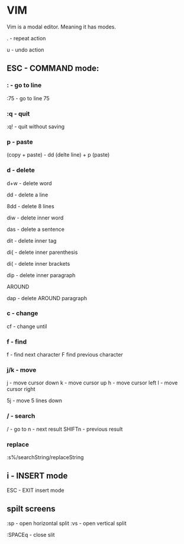 # VIM

Vim is a modal editor. Meaning it has modes.

. - repeat action

u - undo action

## ESC - COMMAND mode:

### :<LINENUMBER> - go to line
:75 - go to line 75
 
### :q - quit
:q! - quit without saving

### p - paste
(copy + paste) - dd (delte line) + p (paste)

### d - delete
d+w - delete word

dd - delete a line

8dd - delete 8 lines

diw - delete inner word

das - delete a sentence

dit - delete inner tag

di{ - delete inner parenthesis

di( - delete inner brackets

dip - delete inner paragraph

AROUND

dap - delete AROUND paragraph

### c - change
cf<character> - change until <character>

### f - find
f<character> - find next character
F<character> find previous character

### j/k - move
j - move cursor down
k - move cursor up
h - move cursor left
l - move cursor right

5j - move 5 lines down
 
### / - search
/<searchString> - go to <searchString>
 n - next result
 SHIFTn - previous result

### replace
 :s%/searchString/replaceString

## i - INSERT mode
ESC - EXIT insert mode


## spilt screens
:sp - open horizontal split
:vs - open vertical split

:SPACEq - close slit
